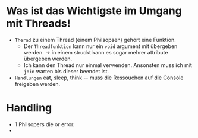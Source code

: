 # Was ist das Wichtigste im Umgang mit Threads! 
- `Therad` zu einem Thread (einem Philsopsen) gehört eine Funktion.
    - Der `Threadfunktion` kann nur ein `void` argument mit übergeben werden. -> in einem struckt kann es sogar mehrer attribute übergeben werden. 
    - Ich kann den Thread nur einmal verwenden. Ansonsten muss ich mit `join` warten bis dieser beendet ist.  
- `Handlungen` eat, sleep, think -- muss die Ressouchen auf die Console freigeben werden.



# Handling 
- 1 Philsopers die or error. 
- 
